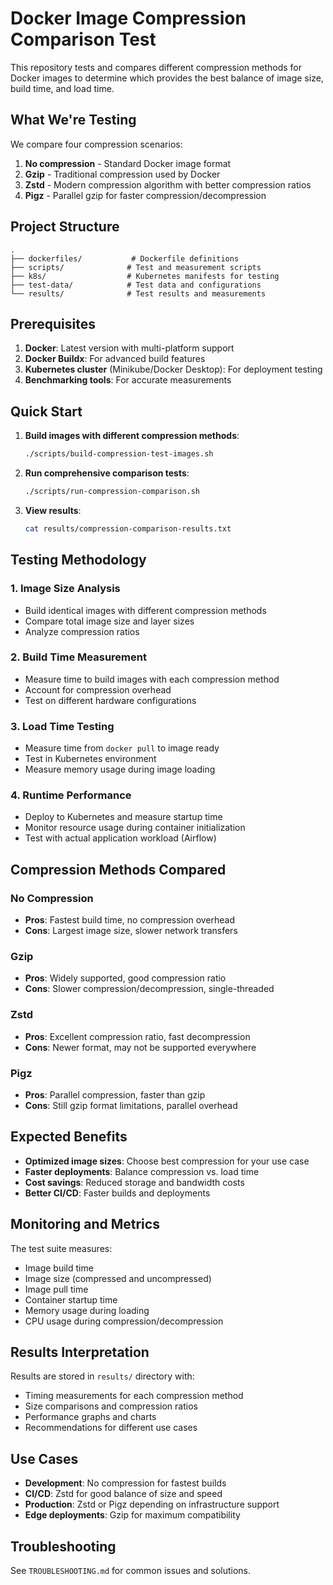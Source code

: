 # Docker Image Compression Comparison Test

This repository tests and compares different compression methods for Docker images to determine which provides the best balance of image size, build time, and load time.

## What We're Testing

We compare four compression scenarios:
1. **No compression** - Standard Docker image format
2. **Gzip** - Traditional compression used by Docker
3. **Zstd** - Modern compression algorithm with better compression ratios
4. **Pigz** - Parallel gzip for faster compression/decompression

## Project Structure

```
.
├── dockerfiles/           # Dockerfile definitions
├── scripts/              # Test and measurement scripts
├── k8s/                  # Kubernetes manifests for testing
├── test-data/            # Test data and configurations
└── results/              # Test results and measurements
```

## Prerequisites

1. **Docker**: Latest version with multi-platform support
2. **Docker Buildx**: For advanced build features
3. **Kubernetes cluster** (Minikube/Docker Desktop): For deployment testing
4. **Benchmarking tools**: For accurate measurements

## Quick Start

1. **Build images with different compression methods**:
   ```bash
   ./scripts/build-compression-test-images.sh
   ```

2. **Run comprehensive comparison tests**:
   ```bash
   ./scripts/run-compression-comparison.sh
   ```

3. **View results**:
   ```bash
   cat results/compression-comparison-results.txt
   ```

## Testing Methodology

### 1. Image Size Analysis
- Build identical images with different compression methods
- Compare total image size and layer sizes
- Analyze compression ratios

### 2. Build Time Measurement
- Measure time to build images with each compression method
- Account for compression overhead
- Test on different hardware configurations

### 3. Load Time Testing
- Measure time from `docker pull` to image ready
- Test in Kubernetes environment
- Measure memory usage during image loading

### 4. Runtime Performance
- Deploy to Kubernetes and measure startup time
- Monitor resource usage during container initialization
- Test with actual application workload (Airflow)

## Compression Methods Compared

### No Compression
- **Pros**: Fastest build time, no compression overhead
- **Cons**: Largest image size, slower network transfers

### Gzip
- **Pros**: Widely supported, good compression ratio
- **Cons**: Slower compression/decompression, single-threaded

### Zstd
- **Pros**: Excellent compression ratio, fast decompression
- **Cons**: Newer format, may not be supported everywhere

### Pigz
- **Pros**: Parallel compression, faster than gzip
- **Cons**: Still gzip format limitations, parallel overhead

## Expected Benefits

- **Optimized image sizes**: Choose best compression for your use case
- **Faster deployments**: Balance compression vs. load time
- **Cost savings**: Reduced storage and bandwidth costs
- **Better CI/CD**: Faster builds and deployments

## Monitoring and Metrics

The test suite measures:
- Image build time
- Image size (compressed and uncompressed)
- Image pull time
- Container startup time
- Memory usage during loading
- CPU usage during compression/decompression

## Results Interpretation

Results are stored in `results/` directory with:
- Timing measurements for each compression method
- Size comparisons and compression ratios
- Performance graphs and charts
- Recommendations for different use cases

## Use Cases

- **Development**: No compression for fastest builds
- **CI/CD**: Zstd for good balance of size and speed
- **Production**: Zstd or Pigz depending on infrastructure support
- **Edge deployments**: Gzip for maximum compatibility

## Troubleshooting

See `TROUBLESHOOTING.md` for common issues and solutions. 